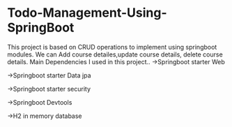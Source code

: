 # Todo-Management-Using-SpringBoot
This project is based on CRUD operations to implement using springboot modules.
We can Add course detailes,update course details, delete course details.
Main Dependencies I used in this project..
->Springboot starter Web

->Springboot starter Data jpa

->Springboot starter security

->Springboot Devtools

->H2 in memory database
